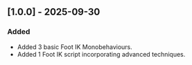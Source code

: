 ## [1.0.0] - 2025-09-30

### Added

- Added 3 basic Foot IK Monobehaviours.
- Added 1 Foot IK script incorporating advanced techniques.